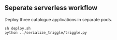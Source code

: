 ## Seperate serverless workflow
Deploy three catalogue applications in separate pods.

```
sh deploy.sh
python ../serialize_triggle/triggle.py
``` 